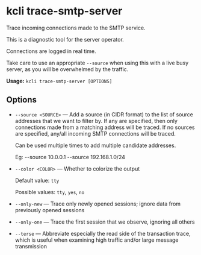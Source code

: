 # kcli trace-smtp-server


Trace incoming connections made to the SMTP service.

This is a diagnostic tool for the server operator.

Connections are logged in real time.

Take care to use an appropriate `--source` when using this with a live busy server, as you will be overwhelmed by the traffic.


**Usage:** `kcli trace-smtp-server [OPTIONS]`

## Options


* `--source <SOURCE>` — Add a source (in CIDR format) to the list of source addresses that we want to filter by. If any are specified, then only connections made from a matching address will be traced. If no sources are specified, any/all incoming SMTP connections will be traced.

     Can be used multiple times to add multiple candidate addresses.

     Eg: --source 10.0.0.1 --source 192.168.1.0/24

* `--color <COLOR>` — Whether to colorize the output

    Default value: `tty`

    Possible values: `tty`, `yes`, `no`


* `--only-new` — Trace only newly opened sessions; ignore data from previously opened sessions

* `--only-one` — Trace the first session that we observe, ignoring all others

* `--terse` — Abbreviate especially the read side of the transaction trace, which is useful when examining high traffic and/or large message transmission



